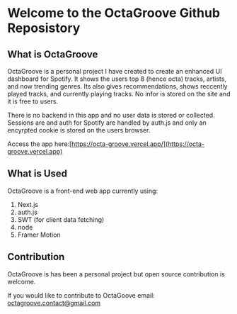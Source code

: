 # Welcome to the OctaGroove Github Reposistory


## What is OctaGroove
OctaGroove is a personal project I have created to create an enhanced UI dashboard for Spotify. It shows the users top 8 (hence octa) tracks, artists, and now trending genres. Its also gives recommendations, shows reccently played tracks, and currently playing tracks. No infor is stored on the site and it is free to users.

There is no backend in this app and no user data is stored or collected. Sessions are and auth for Spotify are handled by auth.js and only an encyrpted cookie is stored on the users browser. 

Access the app here:[https://octa-groove.vercel.app/](https://octa-groove.vercel.app)

## What is Used
OctaGroove is a front-end web app currently using:
1. Next.js
2. auth.js
3. SWT (for client data fetching)
4. node
5. Framer Motion

## Contribution 
OctaGroove is has been a personal project but open source contribution is welcome.

If you would like to contribute to OctaGoove email: octagroove.contact@gmail.com



